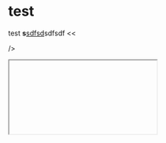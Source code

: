 test
====

test
<b>s</b><a href="ya.ru">sdfsd</a>sdfsdf
<<

/>

<iframe />

<test></test>
sd

<test>x</test>

<test2 src="" />asdf

[![browser support](https://ci.testling.com/Yaffle/test.png)](https://ci.testling.com/Yaffle/test)

